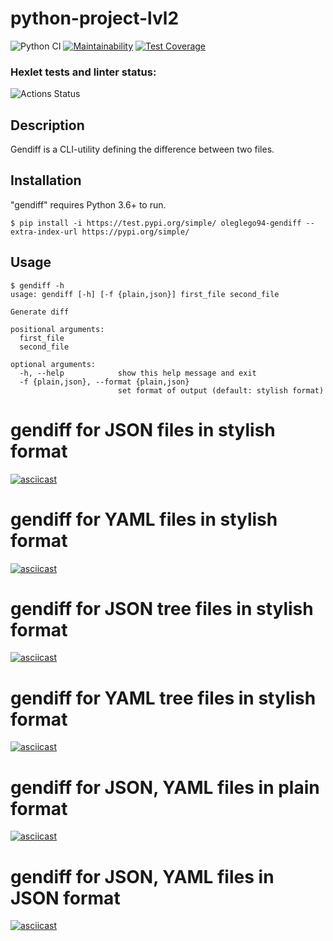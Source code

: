 # python-project-lvl2
![Python CI](https://github.com/oleglego94/python-project-lvl2/workflows/Python%20CI/badge.svg)
[![Maintainability](https://api.codeclimate.com/v1/badges/ee4b89fc17de5b826ef0/maintainability)](https://codeclimate.com/github/oleglego94/python-project-lvl2/maintainability)
[![Test Coverage](https://api.codeclimate.com/v1/badges/ee4b89fc17de5b826ef0/test_coverage)](https://codeclimate.com/github/oleglego94/python-project-lvl2/test_coverage)
### Hexlet tests and linter status:
![Actions Status](/workflows/hexlet-check/badge.svg)
## Description
Gendiff is a CLI-utility defining the difference between two files.
## Installation
"gendiff" requires Python 3.6+ to run.
```
$ pip install -i https://test.pypi.org/simple/ oleglego94-gendiff --extra-index-url https://pypi.org/simple/
```
## Usage
```
$ gendiff -h
usage: gendiff [-h] [-f {plain,json}] first_file second_file

Generate diff

positional arguments:
  first_file
  second_file

optional arguments:
  -h, --help            show this help message and exit
  -f {plain,json}, --format {plain,json}
                        set format of output (default: stylish format)
```
# gendiff for JSON files in stylish format
[![asciicast](https://asciinema.org/a/iAYE4MoFdnAVWocCNeCdO17Zk.svg)](https://asciinema.org/a/iAYE4MoFdnAVWocCNeCdO17Zk)
# gendiff for YAML files in stylish format
[![asciicast](https://asciinema.org/a/j31Ji1cUoaiLBFJQqSm0yfjE5.svg)](https://asciinema.org/a/j31Ji1cUoaiLBFJQqSm0yfjE5)
# gendiff for JSON tree files in stylish format
[![asciicast](https://asciinema.org/a/7dXLOWSRIsanxHujLq9W96o7u.svg)](https://asciinema.org/a/7dXLOWSRIsanxHujLq9W96o7u)
# gendiff for YAML tree files in stylish format
[![asciicast](https://asciinema.org/a/aXJWgsrs4x26QonyKEGLIFOXl.svg)](https://asciinema.org/a/aXJWgsrs4x26QonyKEGLIFOXl)
# gendiff for JSON, YAML files in plain format
[![asciicast](https://asciinema.org/a/N3uIQTU5x1u7xUUlqVfaf04xz.svg)](https://asciinema.org/a/N3uIQTU5x1u7xUUlqVfaf04xz)
# gendiff for JSON, YAML files in JSON format
[![asciicast](https://asciinema.org/a/rwFLn9v3zFyZZVc0l6VnqSIu9.svg)](https://asciinema.org/a/rwFLn9v3zFyZZVc0l6VnqSIu9)